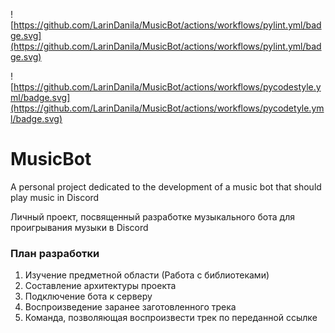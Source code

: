 ![https://github.com/LarinDanila/MusicBot/actions/workflows/pylint.yml/badge.svg](https://github.com/LarinDanila/MusicBot/actions/workflows/pylint.yml/badge.svg)

![https://github.com/LarinDanila/MusicBot/actions/workflows/pycodestyle.yml/badge.svg](https://github.com/LarinDanila/MusicBot/actions/workflows/pycodetyle.yml/badge.svg)

# MusicBot

A personal project dedicated to the development of a music bot that should play music in Discord

Личный проект, посвященный разработке музыкального бота для проигрывания музыки в Discord


### План разработки

1. Изучение предметной области (Работа с библиотеками)
2. Составление архитектуры проекта
3. Подключение бота к серверу
4. Воспроизведение заранее заготовленного трека
5. Команда, позволяющая воспроизвести трек по переданной ссылке
